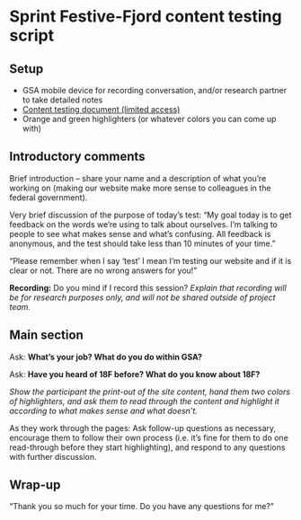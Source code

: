 # Sprint Festive-Fjord content testing script

## Setup

* GSA mobile device for recording conversation, and/or research partner to take detailed notes
* [Content testing document (limited access)]()
* Orange and green highlighters (or whatever colors you can come up with)

## Introductory comments

Brief introduction – share your name and a description of what you’re working on (making our website make more sense to colleagues in the federal government).

Very brief discussion of the purpose of today’s test: “My goal today is to get feedback on the words we’re using to talk about ourselves. I’m talking to people to see what makes sense and what’s confusing. All feedback is anonymous, and the test should take less than 10 minutes of your time.”

“Please remember when I say ‘test’ I mean I’m testing our website and if it is clear or not. There are no wrong answers for you!”

**Recording:** Do you mind if I record this session? _Explain that recording will be for research purposes only, and will not be shared outside of project team._

## Main section

Ask: **What’s your job? What do you do within GSA?**

Ask: **Have you heard of 18F before? What do you know about 18F?**

_Show the participant the print-out of the site content, hand them two colors of highlighters, and ask them to read through the content and highlight it according to what makes sense and what doesn’t._

As they work through the pages: Ask follow-up questions as necessary, encourage them to follow their own process (i.e. it’s fine for them to do one read-through before they start highlighting), and respond to any questions with further discussion.

## Wrap-up

“Thank you so much for your time. Do you have any questions for me?”

